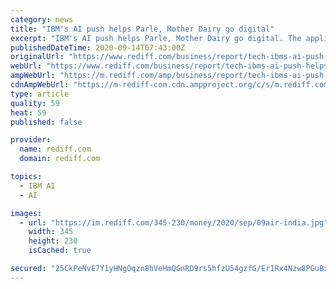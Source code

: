 ```yaml
---
category: news
title: "IBM's AI push helps Parle, Mother Dairy go digital"
excerpt: "IBM's AI push helps Parle, Mother Dairy go digital. The applications range from disaster recovery to predicting demand and understanding customer choices using artificial intelligence."
publishedDateTime: 2020-09-14T07:43:00Z
originalUrl: "https://www.rediff.com/business/report/tech-ibms-ai-push-helps-parle-mother-dairy-go-digital/20200914.htm"
webUrl: "https://www.rediff.com/business/report/tech-ibms-ai-push-helps-parle-mother-dairy-go-digital/20200914.htm"
ampWebUrl: "https://m.rediff.com/amp/business/report/tech-ibms-ai-push-helps-parle-mother-dairy-go-digital/20200914.htm"
cdnAmpWebUrl: "https://m-rediff-com.cdn.ampproject.org/c/s/m.rediff.com/amp/business/report/tech-ibms-ai-push-helps-parle-mother-dairy-go-digital/20200914.htm"
type: article
quality: 59
heat: 59
published: false

provider:
  name: rediff.com
  domain: rediff.com

topics:
  - IBM AI
  - AI

images:
  - url: "https://im.rediff.com/345-230/money/2020/sep/09air-india.jpg"
    width: 345
    height: 230
    isCached: true

secured: "25CkPeNvE7Y1yHNgOqzn8hVeHmQGnRD9rs5hfzU54gzfG/Er1Rx4Nzw8PGuBx4S/hHsYU897HnWcGF13rBGrDaV8nvvsZtxoI9r8gnW6k+fQn9ahoZo2owpkctPZtCmX553joQ3YXvsQLiCd5d92eJwGjLNYAGsMedqOAHCqJbI/EQi5Ijs+3NllMlYCGBwrGhFuNGpGZOitfV/yVx9pzYmoZuPHkso19t1OBSro3mj2UPXhTVx//YNZdnsajaHaBTWY299pOh4I2HQT+0Z2npsLyzbhS3arWvLcpzFjZ7iul+ha5adeoX4lDfVG3gu+7BTKPSPpqKqRn2BZD98RbPcd/kWAafgUWMf9NpTOTxY=;X/6uapWawRtXnmnzkx4/Nw=="
---
```



